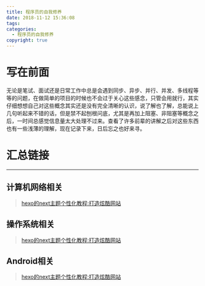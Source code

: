 ```yaml
---
title: 程序员的自我修养
date: 2018-11-12 15:36:08
tags:
categories: 
  - 程序员的自我修养
copyright: true
---
```


# 写在前面
无论是笔试、面试还是日常工作中总是会遇到同步、异步、并行、并发、多线程等等的问题，在做简单的项目的时候也不会过于关心这些感念，只管会用就行，其实仔细想想自己对这些概念其实还是没有完全清晰的认识，说了解也了解，总能说上几句听起来不错的话，但是禁不起刨根问底，尤其是再加上阻塞、非阻塞等概念之后，一时间总感觉信息量太大处理不过来。查看了许多前辈的讲解之后对这些东西也有一些浅薄的理解，现在记录下来，日后忘之也好来寻。

# 汇总链接
---
## 计算机网络相关
>[hexo的next主题个性化教程:打造炫酷网站](http://shenzekun.cn/hexo%E7%9A%84next%E4%B8%BB%E9%A2%98%E4%B8%AA%E6%80%A7%E5%8C%96%E9%85%8D%E7%BD%AE%E6%95%99%E7%A8%8B.html)
## 操作系统相关
>[hexo的next主题个性化教程:打造炫酷网站](http://shenzekun.cn/hexo%E7%9A%84next%E4%B8%BB%E9%A2%98%E4%B8%AA%E6%80%A7%E5%8C%96%E9%85%8D%E7%BD%AE%E6%95%99%E7%A8%8B.html)
## Android相关
>[hexo的next主题个性化教程:打造炫酷网站](http://shenzekun.cn/hexo%E7%9A%84next%E4%B8%BB%E9%A2%98%E4%B8%AA%E6%80%A7%E5%8C%96%E9%85%8D%E7%BD%AE%E6%95%99%E7%A8%8B.html)